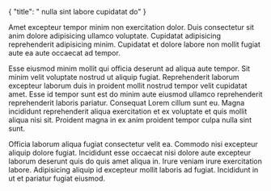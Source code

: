 {
  "title": " nulla sint labore cupidatat do"
}

Amet excepteur tempor minim non exercitation dolor. Duis consectetur sit anim dolore adipisicing ullamco voluptate. Cupidatat adipisicing reprehenderit adipisicing minim. Cupidatat et dolore labore non mollit fugiat aute ea aute occaecat ad tempor.

Esse eiusmod minim mollit qui officia deserunt ad aliqua aute tempor. Sit minim velit voluptate nostrud ut aliquip fugiat. Reprehenderit laborum excepteur laborum duis in proident mollit nostrud tempor velit cupidatat amet. Esse id tempor sunt est do minim aute eiusmod ullamco reprehenderit reprehenderit laboris pariatur. Consequat Lorem cillum sunt eu. Magna incididunt reprehenderit aliqua exercitation et ex voluptate et quis mollit aliqua nisi sit. Proident magna in ex anim proident tempor culpa nulla sint sunt.

Officia laborum aliqua fugiat consectetur velit ea. Commodo nisi excepteur aliquip dolore fugiat. Incididunt esse occaecat nisi dolore aute excepteur laborum deserunt quis do quis amet aliqua in. Irure veniam irure exercitation labore. Adipisicing aliquip id excepteur mollit laboris ad fugiat. Incididunt in ut et pariatur fugiat eiusmod.